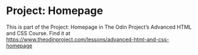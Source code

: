 # Project: Homepage

This is part of the Project: Homepage in The Odin Project’s Advanced HTML and CSS Course. Find it at https://www.theodinproject.com/lessons/advanced-html-and-css-homepage
